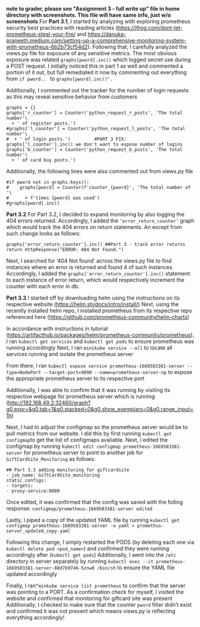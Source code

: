 **note to grader, please see "Assignment 3 - full write up" file in home directory with screenshots. This file will have same info, just w/o screenshots**
For **Part 3.1**, I started by analyzing with exploring prometheus security best practices with reading articles (https://jfrog.com/dont-let-prometheus-steal-your-fire/ and https://danuka-praneeth.medium.com/setting-up-a-comprehensive-monitoring-system-with-prometheus-6b2b73cf54d2). Following that, I carefully analyzed the views.py file for exposure of any sensitive metrics. The most obvious exposure was related `graphs[pword].inc()` which logged secret use during a POST request. I initially noticed this in part 1 as well and commented a portion of it out, but full remediated it now by commenting out everything from `if pword.. ` to `graphs[pword].inc()".`

Additionally, I commented out the tracker for the number of login requests as this may reveal sensitive behavior from customers

```
graphs = {}
graphs['r_counter'] = Counter('python_request_r_posts', 'The total number'\
  + ' of register posts.')
#graphs['l_counter'] = Counter('python_request_l_posts', 'The total number'\
#  + ' of login posts.')         #PART 3 FIX: graphs['l_counter'].inc() we don't want to expose number of logins 
graphs['b_counter'] = Counter('python_request_b_posts', 'The total number'\
  + ' of card buy posts.')
```
Additionally, the following lines were also commented out from views.py file 

```
#if pword not in graphs.keys():
#    graphs[pword] = Counter(f'counter_{pword}', 'The total number of '\
#      + f'times {pword} was used')
#graphs[pword].inc()
```

**Part 3.2**
For Part 3.2, I decided to expand monitoring by also logging the 404 errors returned. Accordingly, I added the `‘error_return_counter’` graph which would track the 404 errors on return statements. 
An except from such change looks as follows:
```
graphs['error_return_counter'].inc() ##Part 3 - track error returns
return HttpResponse("ERROR: 404 Not Found.")
```

Next, I searched for ‘404 Not found’ across the views.py file to find instances where an error is returned and found 4 of such instances. Accordingly, I added the `graphs['error_return_counter'].inc()` statement to each instance of error return, which would respectively increment the counter with each error in db.

**Part 3.3**
I started off by downloading helm using the instructions on its respective website (https://helm.sh/docs/intro/install/) 
Next, using the recently installed helm repo, I installed prometheus from its respective repo referenced here (https://github.com/prometheus-community/helm-charts) 

In accordance with instructions in tutorial (https://artifacthub.io/packages/helm/prometheus-community/prometheus), I ran `kubectl get services` and `kubectl get pods` to ensure prometheus was running accordingly 
Next, I ran `​minikube service --all` to locate all services running and isolate the prometheus server 

From there, I ran `kubectl expose service prometheus-1669583381-server --type=NodePort --target-port=9090 --name=prometheus-server-np` to expose the appropriate prometheus server to its respective port 

Additionally, I was able to confirm that it was running by visiting its respective webpage for prometheus server which is running (http://192.168.49.2:32460/graph?g0.expr=&g0.tab=1&g0.stacked=0&g0.show_exemplars=0&g0.range_input=1h)

Next, I had to adjust the configmap so the prometheus server would be to pull metrics from our website. I did this by first running `kubectl get configmap`to get the list of configmaps avaliable. 
Next, I edited the configmap by running `kubectl edit configmap prometheus-1669583381-server` for prometheus server to point to another job for `GiftCardSite_Monitoring` as follows:

```
## Part 3.3 adding monitoring for giftcardsite
- job_name: GiftCardSite_monitoring
static_configs:
- targets:
- proxy-service:8080
```
Once edited, it was confirmed that the config was saved with the folling response: 
`configmap/prometheus-1669583381-server edited`

Lastly, I piped a copy of the updated YAML file by running 
`kubectl get configmap prometheus-1669583381-server -o yaml > promethus-server_updated_copy.yaml`

Following this change, I simply restarted the PODS (by deleting each one via `kubectl delete pod <pod_name>`) and confirmed they were running accordingly after (`kubectl get pods`)
Additionally, I went into the `/etc` directory in server separately by running `kubectl exec --it prometheus-1669583381-server-88d7b9746-5znw8 /bin/sh` to ensure the YAML file updated accordingly 

Finally, I ran`“minkube service list prometheus` to confirm that the server was pointing to a PORT.
As a confirmation check for myself,  I visited the website and confirmed that monitoring for giftcard site was present 
Additionally, I checked to make sure that the counter `pword` filter didn’t exist and confirmed it was not present which means views.py is reflecting everything accordingly!